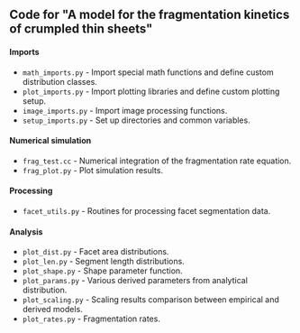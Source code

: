 ## Code for "A model for the fragmentation kinetics of crumpled thin sheets"

#### Imports
- ```math_imports.py``` - Import special math functions and define custom distribution classes.
- ```plot_imports.py``` - Import plotting libraries and define custom plotting setup.
- ```image_imports.py``` - Import image processing functions.
- ```setup_imports.py``` - Set up directories and common variables.

#### Numerical simulation
- ```frag_test.cc``` - Numerical integration of the fragmentation rate equation.
- ```frag_plot.py``` - Plot simulation results.

#### Processing
- ```facet_utils.py``` - Routines for processing facet segmentation data.

#### Analysis
- ```plot_dist.py``` - Facet area distributions.
- ```plot_len.py``` - Segment length distributions.
- ```plot_shape.py``` - Shape parameter function.
- ```plot_params.py``` - Various derived parameters from analytical distribution.
- ```plot_scaling.py``` - Scaling results comparison between empirical and derived models.
- ```plot_rates.py``` - Fragmentation rates.
